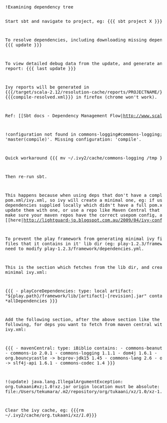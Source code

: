 <div title="Sbt &amp; Ivy" creator="YourName" modifier="YourName" created="201505050222" modified="201812180742" tags="Ivy Sbt" changecount="13">
<pre>!Examining dependency tree

Start sbt and navigate to project, eg:
{{{
sbt
project X
}}}

To resolve dependencies, including downloading missing dependencies:
{{{
update
}}}

To view detailed debug data from the update, and generate an ivy report:
{{{
last update
}}}

Ivy reports will be generated in {{{/target/scala-2.12/resolution-cache/reports/PROJECTNAME/}}}. Open {{{compile-resolved.xml}}} in firefox (chrome won't work).

Ref: [[Sbt docs - Dependency Management Flow|http://www.scala-sbt.org/0.12.1/docs/Detailed-Topics/Dependency-Management-Flow.html]]

!configuration not found in commons-logging#commons-logging;1.1.1: 'master(compile)'. Missing configuration: 'compile'.

Quick workaround
{{{
 mv ~/.ivy2/cache/commons-logging /tmp
}}}

Then re-run sbt.

This happens because when using deps that don't have a complete pom.xml/ivy.xml, so ivy will create a minimal one, eg: if using dependencies supplied locally which didn't have a full pom.xml/ivy.xml, update them with one, or use a repo like Maven Central that does. Also, make sure your maven repos have the correct usepom config, as per [[here|http://lightguard-jp.blogspot.com.au/2009/04/ivy-configurations-when-pulling-from.html]]

To prevent the play framework from generating minimal ivy files for files that it contains in it' lib dir (eg: play-1.2.3/framework/lib) you need to modify play-1.2.3/framework/dependencies.yml.

This is the section which fetches from the lib dir, and creates a minimal ivy.xml:

{{{
    - playCoreDependencies:
        type:       local
        artifact:   &quot;${play.path}/framework/lib/[artifact]-[revision].jar&quot;
        contains:   *allDependencies
}}}

Add the following section, after the above section like the following, for deps you want to fetch from maven central with a complete ivy.xml:

{{{
    - mavenCentral:
        type:   iBiblio
        contains:
            - commons-beanutils 1.8.3
            - commons-io 2.0.1
            - commons-logging 1.1.1
            - dom4j 1.6.1
            - org.bouncycastle -&gt; bcprov-jdk15 1.45
            - commons-lang 2.6
            - org.slf4j -&gt; slf4j-api 1.6.1
            - commons-codec 1.4
}}}


!(update) java.lang.IllegalArgumentException: org.tukaani#xz;1.0!xz.jar origin location must be absolute: file:/Users/tekumara/.m2/repository/org/tukaani/xz/1.0/xz-1.0.jar

Clear the ivy cache, eg: {{{rm ~/.ivy2/cache/org.tukaani/xz/*1.0*}}}</pre>
</div>
